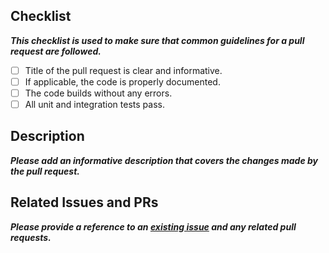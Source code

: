 ## Checklist
***This checklist is used to make sure that common guidelines for a pull request are followed.***

<!-- Include once the CONTRIBUTING.md is in place. -->
<!-- - [ ] **I have read the [contribution guidelines](./CONTRIBUTING.md).** -->
- [ ] Title of the pull request is clear and informative.
- [ ] If applicable, the code is properly documented.
- [ ] The code builds without any errors.
- [ ] All unit and integration tests pass.

## Description
***Please add an informative description that covers the changes made by the pull request.***

## Related Issues and PRs
***Please provide a reference to an [existing issue](https://github.com/CatalystCode/3dtoolkit/issues) and any related pull requests.***